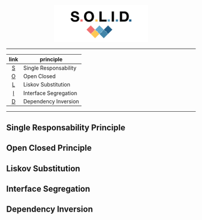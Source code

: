 
<div align="center">
<img src="src/solid-banner.png" alt="solid" id="solid-banner" width="250"/>

-------------------------------------
|    link   | principle             |
| :-------: | --------------------- |
| [S](#p01) | Single Responsability |
| [O](#p02) | Open Closed           |
| [L](#p03) | Liskov Substitution   |
| [I](#p04) | Interface Segregation |
| [D](#p05) | Dependency Inversion  |

-------------------------------------

</div>




<h2 id="p01">Single Responsability Principle</h2>
<h2 id="p02">Open Closed Principle</h2>
<h2 id="p03">Liskov Substitution</h2>
<h2 id="p04">Interface Segregation</h2>
<h2 id="p05">Dependency Inversion</h2>
